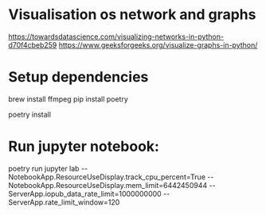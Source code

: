 # Visualisation os network and graphs
https://towardsdatascience.com/visualizing-networks-in-python-d70f4cbeb259
https://www.geeksforgeeks.org/visualize-graphs-in-python/


# Setup dependencies
brew install ffmpeg
pip install poetry

poetry install



# Run jupyter notebook:
poetry run jupyter lab --NotebookApp.ResourceUseDisplay.track_cpu_percent=True --NotebookApp.ResourceUseDisplay.mem_limit=6442450944 --ServerApp.iopub_data_rate_limit=1000000000 --ServerApp.rate_limit_window=120
